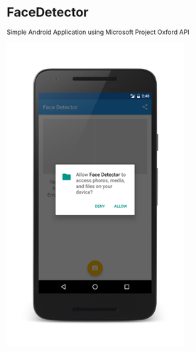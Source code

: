# FaceDetector
Simple Android Application using Microsoft Project Oxford API

<a href="url"><img src="Face_Detector_Screen_shot.png" align="left" height="686" width="400" ></a>

